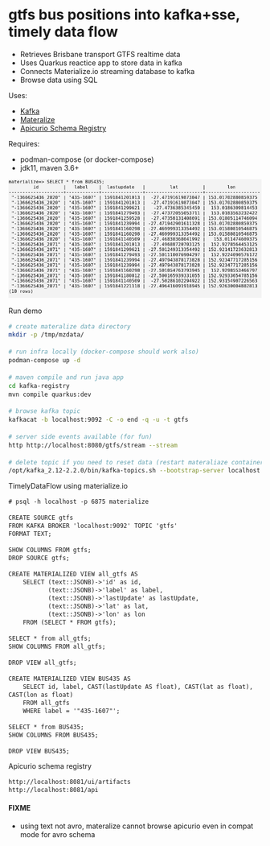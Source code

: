 # gtfs bus positions into kafka+sse, timely data flow

- Retrieves Brisbane transport GTFS realtime data
- Uses Quarkus reactice app to store data in kafka
- Connects Materialize.io streaming database to kafka
- Browse data using SQL

Uses:

- [Kafka](htps://strimzi.io)
- [Materalize](https://materialize.io)
- [Apicurio Schema Registry](https://github.com/Apicurio/apicurio-registry)

Requires:

- podman-compose (or docker-compose)
- jdk11, maven 3.6+

![sql-bne-435](images/bne-435.png)

Run demo
```bash
# create materalize data directory
mkdir -p /tmp/mzdata/

# run infra locally (docker-compose should work also)
podman-compose up -d

# maven compile and run java app
cd kafka-registry
mvn compile quarkus:dev

# browse kafka topic
kafkacat -b localhost:9092 -C -o end -q -u -t gtfs

# server side events available (for fun)
http http://localhost:8080/gtfs/stream --stream

# delete topic if you need to reset data (restart materaliaze container as well)
/opt/kafka_2.12-2.2.0/bin/kafka-topics.sh --bootstrap-server localhost:9092 --delete --topic gtfs
```

TimelyDataFlow using materialize.io
```
# psql -h localhost -p 6875 materialize

CREATE SOURCE gtfs
FROM KAFKA BROKER 'localhost:9092' TOPIC 'gtfs'
FORMAT TEXT;

SHOW COLUMNS FROM gtfs;
DROP SOURCE gtfs;

CREATE MATERIALIZED VIEW all_gtfs AS
    SELECT (text::JSONB)->'id' as id,
           (text::JSONB)->'label' as label,
           (text::JSONB)->'lastUpdate' as lastUpdate,
           (text::JSONB)->'lat' as lat,
           (text::JSONB)->'lon' as lon
    FROM (SELECT * FROM gtfs);

SELECT * from all_gtfs;
SHOW COLUMNS FROM all_gtfs;

DROP VIEW all_gtfs;

CREATE MATERIALIZED VIEW BUS435 AS
    SELECT id, label, CAST(lastUpdate AS float), CAST(lat as float), CAST(lon as float)
    FROM all_gtfs
    WHERE label = '"435-1607"';

SELECT * from BUS435;
SHOW COLUMNS FROM BUS435;

DROP VIEW BUS435;
```

Apicurio schema registry
```
http://localhost:8081/ui/artifacts
http://localhost:8081/api
```

#### FIXME
- using text not avro, materalize cannot browse apicurio even in compat mode for avro schema 
